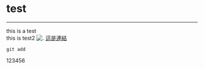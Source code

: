 # test
---
this is a test<br>
this is test2
![.](https://www.macobserver.com/wp-content/uploads/2019/05/workfeatured-GitHub-2.png)
[這是連結](https://github.com/gitignore/blob/main/README.md)
```
git add
```
123456